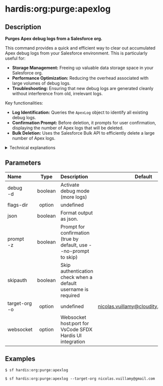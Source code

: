 <!-- This file has been generated with command 'sf hardis:doc:plugin:generate'. Please do not update it manually or it may be overwritten -->
# hardis:org:purge:apexlog

## Description


**Purges Apex debug logs from a Salesforce org.**

This command provides a quick and efficient way to clear out accumulated Apex debug logs from your Salesforce environment. This is particularly useful for:

- **Storage Management:** Freeing up valuable data storage space in your Salesforce org.
- **Performance Optimization:** Reducing the overhead associated with large volumes of debug logs.
- **Troubleshooting:** Ensuring that new debug logs are generated cleanly without interference from old, irrelevant logs.

Key functionalities:

- **Log Identification:** Queries the `ApexLog` object to identify all existing debug logs.
- **Confirmation Prompt:** Before deletion, it prompts for user confirmation, displaying the number of Apex logs that will be deleted.
- **Bulk Deletion:** Uses the Salesforce Bulk API to efficiently delete a large number of Apex logs.

<details>
<summary>Technical explanations</summary>

The command's technical implementation involves:

- **SOQL Query:** It executes a SOQL query (`SELECT Id FROM ApexLog LIMIT 50000`) to retrieve the IDs of Apex logs to be deleted. The limit is set to 50,000 to handle large volumes of logs.
- **CSV Export:** The retrieved log IDs are temporarily exported to a CSV file (`ApexLogsToDelete_*.csv`) in the `./tmp` directory.
- **User Confirmation:** It uses the `prompts` library to ask for user confirmation before proceeding with the deletion, displaying the count of logs to be purged.
- **Bulk API Deletion:** It then uses the Salesforce CLI's `sf data delete bulk` command, pointing to the generated CSV file, to perform the mass deletion of Apex logs.
- **File System Operations:** It uses `fs-extra` to create the temporary directory and manage the CSV file.
- **Error Handling:** Includes error handling for the query and deletion operations.
</details>


## Parameters

|Name|Type|Description|Default|Required|Options|
|:---|:--:|:----------|:-----:|:------:|:-----:|
|debug<br/>-d|boolean|Activate debug mode (more logs)||||
|flags-dir|option|undefined||||
|json|boolean|Format output as json.||||
|prompt<br/>-z|boolean|Prompt for confirmation (true by default, use --no-prompt to skip)||||
|skipauth|boolean|Skip authentication check when a default username is required||||
|target-org<br/>-o|option|undefined|nicolas.vuillamy@cloudity.com.playnico|||
|websocket|option|Websocket host:port for VsCode SFDX Hardis UI integration||||

## Examples

```shell
$ sf hardis:org:purge:apexlog
```

```shell
$ sf hardis:org:purge:apexlog --target-org nicolas.vuillamy@gmail.com
```


